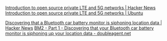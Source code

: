 
[Introduction to open source private LTE and 5G networks | Hacker News](https://news.ycombinator.com/item?id=27946947)
[Introduction to open source private LTE and 5G networks | Ubuntu](https://ubuntu.com/blog/introduction-to-open-source-private-lte-and-5g-networks)

[Discovering that a Bluetooth car battery monitor is siphoning location data | Hacker News](https://news.ycombinator.com/item?id=36485597)
[BM2 - Part 1 - Discovering that your Bluetooth car battery monitor is siphoning up your location data - doubleagent.net](https://doubleagent.net/2023/05/21/a-car-battery-monitor-tracking-your-location)

